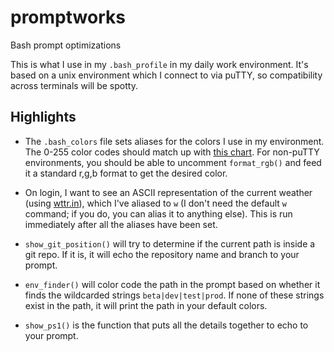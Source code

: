 # promptworks
Bash prompt optimizations

This is what I use in my `.bash_profile` in my daily work environment. It's based on a unix environment which I connect to via puTTY, so compatibility across terminals will be spotty.

## Highlights

* The `.bash_colors` file sets aliases for the colors I use in my environment. The 0-255 color codes should match up with [this chart](https://jonasjacek.github.io/colors/). For non-puTTY environments, you should be able to uncomment `format_rgb()` and feed it a standard r,g,b format to get the desired color.

* On login, I want to see an ASCII representation of the current weather (using [wttr.in](wttr.in)), which I've aliased to `w` (I don't need the default `w` command; if you do, you can alias it to anything else). This is run immediately after all the aliases have been set.

* `show_git_position()` will try to determine if the current path is inside a git repo. If it is, it will echo the repository name and branch to your prompt.

* `env_finder()` will color code the path in the prompt based on whether it finds the wildcarded strings `beta|dev|test|prod`. If none of these strings exist in the path, it will print the path in your default colors.

* `show_ps1()` is the function that puts all the details together to echo to your prompt.
